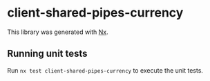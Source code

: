 # client-shared-pipes-currency

This library was generated with [Nx](https://nx.dev).

## Running unit tests

Run `nx test client-shared-pipes-currency` to execute the unit tests.
